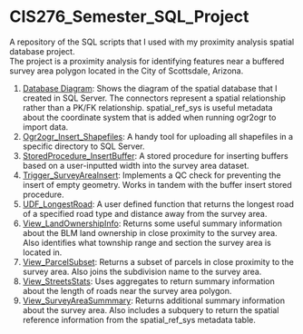 # CIS276_Semester_SQL_Project
A repository of the SQL scripts that I used with my proximity analysis spatial database project.  
The project is a proximity analysis for identifying features near a buffered survey area polygon located in the City of Scottsdale, Arizona.

1. [Database Diagram](https://github.com/nabascher/CIS276_Semester_SQL_Project/blob/main/Database_Diagram.png):  Shows the diagram of the spatial database that I created in SQL Server.  The connectors represent a spatial relationship rather than a PK/FK relationship.  spatial_ref_sys is useful metadata about the coordinate system that is added when running ogr2ogr to import data.
2. [Ogr2ogr_Insert_Shapefiles](https://github.com/nabascher/CIS276_Semester_SQL_Project/blob/main/Ogr2ogr_Insert_Shapefiles.txt): A handy tool for uploading all shapefiles in a specific directory to SQL Server.
3. [StoredProcedure_InsertBuffer](https://github.com/nabascher/CIS276_Semester_SQL_Project/blob/main/StoredProcedure_InsertBuffer.sql): A stored procedure for inserting buffers based on a user-inputted width into the survey area dataset.
4. [Trigger_SurveyAreaInsert](https://github.com/nabascher/CIS276_Semester_SQL_Project/blob/main/Trigger_SurveyAreaInsert.sql): Implements a QC check for preventing the insert of empty geometry.  Works in tandem with the buffer insert stored procedure.  
5. [UDF_LongestRoad](https://github.com/nabascher/CIS276_Semester_SQL_Project/blob/main/UDF_LongestRoad.sql): A user defined function that returns the longest road of a specified road type and distance away from the survey area.  
6. [View_LandOwnershipInfo](https://github.com/nabascher/CIS276_Semester_SQL_Project/blob/main/View_LandOwnershipInfo.sql): Returns some useful summary information about the BLM land ownership in close proximity to the survey area. Also identifies what township range and section the survey area is located in.  
7. [View_ParcelSubset](https://github.com/nabascher/CIS276_Semester_SQL_Project/blob/main/View_ParcelSubset.sql): Returns a subset of parcels in close proximity to the survey area. Also joins the subdivision name to the survey area.
8. [View_StreetsStats](https://github.com/nabascher/CIS276_Semester_SQL_Project/blob/main/View_StreetsStats.sql): Uses aggregates to return summary information about the length of roads near the survey area polygon. 
9. [View_SurveyAreaSummmary](https://github.com/nabascher/CIS276_Semester_SQL_Project/blob/main/View_SurveyAreaSummmary.sql): Returns additional summary information about the survey area.  Also includes a subquery to return the spatial reference information from the spatial_ref_sys metadata table.  
